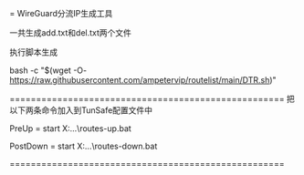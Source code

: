 =
WireGuard分流IP生成工具

一共生成add.txt和del.txt两个文件

执行脚本生成

bash -c "$(wget -O- https://raw.githubusercontent.com/ampetervip/routelist/main/DTR.sh)"

====================================================
把以下两条命令加入到TunSafe配置文件中

PreUp = start X:\...\routes-up.bat

PostDown = start X:\...\routes-down.bat

====================================================

